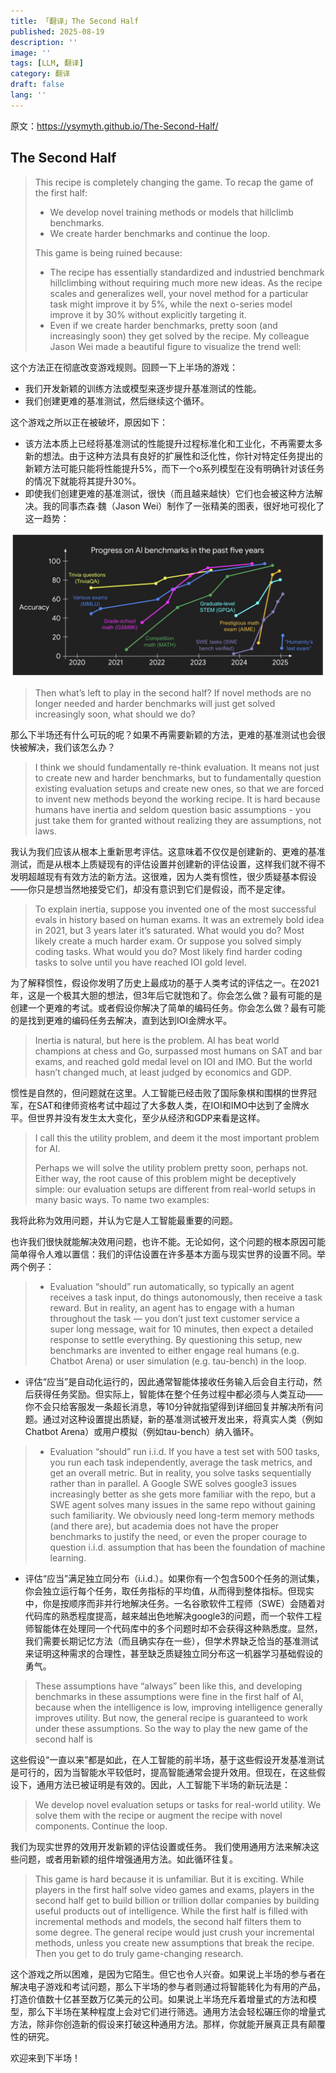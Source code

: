 ```yaml
---
title: 「翻译」The Second Half
published: 2025-08-19
description: ''
image: ''
tags: [LLM, 翻译]
category: 翻译
draft: false 
lang: ''
---
```


原文：<https://ysymyth.github.io/The-Second-Half/>

## The Second Half

> This recipe is completely changing the game. To recap the game of the first half:
>
> - We develop novel training methods or models that hillclimb benchmarks.
> - We create harder benchmarks and continue the loop.
>
> This game is being ruined because:
>
> - The recipe has essentially standardized and industried benchmark hillclimbing without requiring much more new ideas. As the recipe scales and generalizes well, your novel method for a particular task might improve it by 5%, while the next o-series model improve it by 30% without explicitly targeting it.
> - Even if we create harder benchmarks, pretty soon (and increasingly soon) they get solved by the recipe. My colleague Jason Wei made a beautiful figure to visualize the trend well:

这个方法正在彻底改变游戏规则。回顾一下上半场的游戏：

- 我们开发新颖的训练方法或模型来逐步提升基准测试的性能。
- 我们创建更难的基准测试，然后继续这个循环。

这个游戏之所以正在被破坏，原因如下：

- 该方法本质上已经将基准测试的性能提升过程标准化和工业化，不再需要太多新的想法。由于这种方法具有良好的扩展性和泛化性，你针对特定任务提出的新颖方法可能只能将性能提升5%，而下一个o系列模型在没有明确针对该任务的情况下就能将其提升30%。
- 即使我们创建更难的基准测试，很快（而且越来越快）它们也会被这种方法解决。我的同事杰森·魏（Jason Wei）制作了一张精美的图表，很好地可视化了这一趋势：

![](Pasted%20image%2020250819190444.png)

> Then what’s left to play in the second half? If novel methods are no longer needed and harder benchmarks will just get solved increasingly soon, what should we do?

那么下半场还有什么可玩的呢？如果不再需要新颖的方法，更难的基准测试也会很快被解决，我们该怎么办？

> I think we should fundamentally re-think evaluation. It means not just to create new and harder benchmarks, but to fundamentally question existing evaluation setups and create new ones, so that we are forced to invent new methods beyond the working recipe. It is hard because humans have inertia and seldom question basic assumptions - you just take them for granted without realizing they are assumptions, not laws.

我认为我们应该从根本上重新思考评估。这意味着不仅仅是创建新的、更难的基准测试，而是从根本上质疑现有的评估设置并创建新的评估设置，这样我们就不得不发明超越现有有效方法的新方法。这很难，因为人类有惯性，很少质疑基本假设——你只是想当然地接受它们，却没有意识到它们是假设，而不是定律。

> To explain inertia, suppose you invented one of the most successful evals in history based on human exams. It was an extremely bold idea in 2021, but 3 years later it’s saturated. What would you do? Most likely create a much harder exam. Or suppose you solved simply coding tasks. What would you do? Most likely find harder coding tasks to solve until you have reached IOI gold level.

为了解释惯性，假设你发明了历史上最成功的基于人类考试的评估之一。在2021年，这是一个极其大胆的想法，但3年后它就饱和了。你会怎么做？最有可能的是创建一个更难的考试。或者假设你解决了简单的编码任务。你会怎么做？最有可能的是找到更难的编码任务去解决，直到达到IOI金牌水平。

> Inertia is natural, but here is the problem. AI has beat world champions at chess and Go, surpassed most humans on SAT and bar exams, and reached gold medal level on IOI and IMO. But the world hasn’t changed much, at least judged by economics and GDP.

惯性是自然的，但问题就在这里。人工智能已经击败了国际象棋和围棋的世界冠军，在SAT和律师资格考试中超过了大多数人类，在IOI和IMO中达到了金牌水平。但世界并没有发生太大变化，至少从经济和GDP来看是这样。

> I call this the utility problem, and deem it the most important problem for AI.
>
> Perhaps we will solve the utility problem pretty soon, perhaps not. Either way, the root cause of this problem might be deceptively simple: our evaluation setups are different from real-world setups in many basic ways. To name two examples:

我将此称为效用问题，并认为它是人工智能最重要的问题。

也许我们很快就能解决效用问题，也许不能。无论如何，这个问题的根本原因可能简单得令人难以置信：我们的评估设置在许多基本方面与现实世界的设置不同。举两个例子：

> - Evaluation “should” run automatically, so typically an agent receives a task input, do things autonomously, then receive a task reward. But in reality, an agent has to engage with a human throughout the task — you don’t just text customer service a super long message, wait for 10 minutes, then expect a detailed response to settle everything. By questioning this setup, new benchmarks are invented to either engage real humans (e.g. Chatbot Arena) or user simulation (e.g. tau-bench) in the loop.

- 评估“应当”是自动化运行的，因此通常智能体接收任务输入后会自主行动，然后获得任务奖励。但实际上，智能体在整个任务过程中都必须与人类互动——你不会只给客服发一条超长消息，等10分钟就指望得到详细回复并解决所有问题。通过对这种设置提出质疑，新的基准测试被开发出来，将真实人类（例如Chatbot Arena）或用户模拟（例如tau-bench）纳入循环。

> - Evaluation “should” run i.i.d. If you have a test set with 500 tasks, you run each task independently, average the task metrics, and get an overall metric. But in reality, you solve tasks sequentially rather than in parallel. A Google SWE solves google3 issues increasingly better as she gets more familiar with the repo, but a SWE agent solves many issues in the same repo without gaining such familiarity. We obviously need long-term memory methods (and there are), but academia does not have the proper benchmarks to justify the need, or even the proper courage to question i.i.d. assumption that has been the foundation of machine learning.

- 评估“应当”满足独立同分布（i.i.d.）。如果你有一个包含500个任务的测试集，你会独立运行每个任务，取任务指标的平均值，从而得到整体指标。但现实中，你是按顺序而非并行地解决任务。一名谷歌软件工程师（SWE）会随着对代码库的熟悉程度提高，越来越出色地解决google3的问题，而一个软件工程师智能体在处理同一个代码库中的多个问题时却不会获得这种熟悉度。显然，我们需要长期记忆方法（而且确实存在一些），但学术界缺乏恰当的基准测试来证明这种需求的合理性，甚至缺乏质疑独立同分布这一机器学习基础假设的勇气。

>These assumptions have “always” been like this, and developing benchmarks in these assumptions were fine in the first half of AI, because when the intelligence is low, improving intelligence generally improves utility. But now, the general recipe is guaranteed to work under these assumptions. So the way to play the new game of the second half is

这些假设“一直以来”都是如此，在人工智能的前半场，基于这些假设开发基准测试是可行的，因为当智能水平较低时，提高智能通常会提升效用。但现在，在这些假设下，通用方法已被证明是有效的。因此，人工智能下半场的新玩法是：

> We develop novel evaluation setups or tasks for real-world utility.
> We solve them with the recipe or augment the recipe with novel components. Continue the loop.

我们为现实世界的效用开发新颖的评估设置或任务。
我们使用通用方法来解决这些问题，或者用新颖的组件增强通用方法。如此循环往复。

> This game is hard because it is unfamiliar. But it is exciting. While players in the first half solve video games and exams, players in the second half get to build billion or trillion dollar companies by building useful products out of intelligence. While the first half is filled with incremental methods and models, the second half filters them to some degree. The general recipe would just crush your incremental methods, unless you create new assumptions that break the recipe. Then you get to do truly game-changing research.

这个游戏之所以困难，是因为它陌生。但它也令人兴奋。如果说上半场的参与者在解决电子游戏和考试问题，那么下半场的参与者则通过将智能转化为有用的产品，打造价值数十亿甚至数万亿美元的公司。如果说上半场充斥着增量式的方法和模型，那么下半场在某种程度上会对它们进行筛选。通用方法会轻松碾压你的增量式方法，除非你创造新的假设来打破这种通用方法。那样，你就能开展真正具有颠覆性的研究。

欢迎来到下半场！
